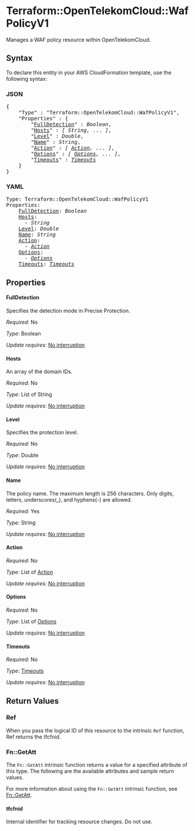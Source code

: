 # Terraform::OpenTelekomCloud::WafPolicyV1

Manages a WAF policy resource within OpenTelekomCloud.

## Syntax

To declare this entity in your AWS CloudFormation template, use the following syntax:

### JSON

<pre>
{
    "Type" : "Terraform::OpenTelekomCloud::WafPolicyV1",
    "Properties" : {
        "<a href="#fulldetection" title="FullDetection">FullDetection</a>" : <i>Boolean</i>,
        "<a href="#hosts" title="Hosts">Hosts</a>" : <i>[ String, ... ]</i>,
        "<a href="#level" title="Level">Level</a>" : <i>Double</i>,
        "<a href="#name" title="Name">Name</a>" : <i>String</i>,
        "<a href="#action" title="Action">Action</a>" : <i>[ <a href="action.md">Action</a>, ... ]</i>,
        "<a href="#options" title="Options">Options</a>" : <i>[ <a href="options.md">Options</a>, ... ]</i>,
        "<a href="#timeouts" title="Timeouts">Timeouts</a>" : <i><a href="timeouts.md">Timeouts</a></i>
    }
}
</pre>

### YAML

<pre>
Type: Terraform::OpenTelekomCloud::WafPolicyV1
Properties:
    <a href="#fulldetection" title="FullDetection">FullDetection</a>: <i>Boolean</i>
    <a href="#hosts" title="Hosts">Hosts</a>: <i>
      - String</i>
    <a href="#level" title="Level">Level</a>: <i>Double</i>
    <a href="#name" title="Name">Name</a>: <i>String</i>
    <a href="#action" title="Action">Action</a>: <i>
      - <a href="action.md">Action</a></i>
    <a href="#options" title="Options">Options</a>: <i>
      - <a href="options.md">Options</a></i>
    <a href="#timeouts" title="Timeouts">Timeouts</a>: <i><a href="timeouts.md">Timeouts</a></i>
</pre>

## Properties

#### FullDetection

Specifies the detection mode in Precise Protection.

_Required_: No

_Type_: Boolean

_Update requires_: [No interruption](https://docs.aws.amazon.com/AWSCloudFormation/latest/UserGuide/using-cfn-updating-stacks-update-behaviors.html#update-no-interrupt)

#### Hosts

An array of the domain IDs.

_Required_: No

_Type_: List of String

_Update requires_: [No interruption](https://docs.aws.amazon.com/AWSCloudFormation/latest/UserGuide/using-cfn-updating-stacks-update-behaviors.html#update-no-interrupt)

#### Level

Specifies the protection level.

_Required_: No

_Type_: Double

_Update requires_: [No interruption](https://docs.aws.amazon.com/AWSCloudFormation/latest/UserGuide/using-cfn-updating-stacks-update-behaviors.html#update-no-interrupt)

#### Name

The policy name. The maximum length is 256 characters. Only digits, letters, underscores(_), and hyphens(-) are allowed.

_Required_: Yes

_Type_: String

_Update requires_: [No interruption](https://docs.aws.amazon.com/AWSCloudFormation/latest/UserGuide/using-cfn-updating-stacks-update-behaviors.html#update-no-interrupt)

#### Action

_Required_: No

_Type_: List of <a href="action.md">Action</a>

_Update requires_: [No interruption](https://docs.aws.amazon.com/AWSCloudFormation/latest/UserGuide/using-cfn-updating-stacks-update-behaviors.html#update-no-interrupt)

#### Options

_Required_: No

_Type_: List of <a href="options.md">Options</a>

_Update requires_: [No interruption](https://docs.aws.amazon.com/AWSCloudFormation/latest/UserGuide/using-cfn-updating-stacks-update-behaviors.html#update-no-interrupt)

#### Timeouts

_Required_: No

_Type_: <a href="timeouts.md">Timeouts</a>

_Update requires_: [No interruption](https://docs.aws.amazon.com/AWSCloudFormation/latest/UserGuide/using-cfn-updating-stacks-update-behaviors.html#update-no-interrupt)

## Return Values

### Ref

When you pass the logical ID of this resource to the intrinsic `Ref` function, Ref returns the tfcfnid.

### Fn::GetAtt

The `Fn::GetAtt` intrinsic function returns a value for a specified attribute of this type. The following are the available attributes and sample return values.

For more information about using the `Fn::GetAtt` intrinsic function, see [Fn::GetAtt](https://docs.aws.amazon.com/AWSCloudFormation/latest/UserGuide/intrinsic-function-reference-getatt.html).

#### tfcfnid

Internal identifier for tracking resource changes. Do not use.

